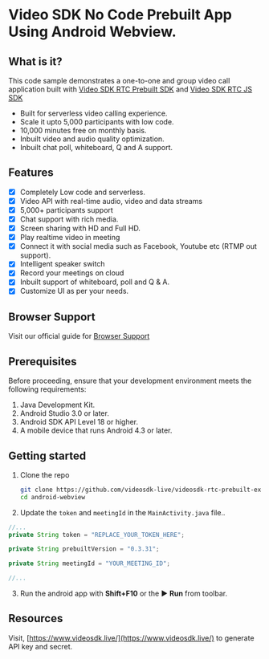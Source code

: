 # Video SDK No Code Prebuilt App Using Android Webview.

## What is it?

This code sample demonstrates a one-to-one and group video call application built with [Video SDK RTC Prebuilt SDK](https://docs.videosdk.live/docs/guide/prebuilt-video-and-audio-calling/getting-started) and [Video SDK RTC JS SDK](https://docs.videosdk.live/docs/realtime-communication/sdk-reference/javascript-sdk/setup)

- Built for serverless video calling experience.
- Scale it upto 5,000 participants with low code.
- 10,000 minutes free on monthly basis.
- Inbuilt video and audio quality optimization.
- Inbuilt chat poll, whiteboard, Q and A support.

## Features

- [x] Completely Low code and serverless.
- [x] Video API with real-time audio, video and data streams
- [x] 5,000+ participants support
- [x] Chat support with rich media.
- [x] Screen sharing with HD and Full HD.
- [x] Play realtime video in meeting
- [x] Connect it with social media such as Facebook, Youtube etc (RTMP out support).
- [x] Intelligent speaker switch
- [x] Record your meetings on cloud
- [x] Inbuilt support of whiteboard, poll and Q & A.
- [x] Customize UI as per your needs.

## Browser Support

Visit our official guide for [Browser Support](https://docs.videosdk.live/docs/realtime-communication/see-also/device-browser-support)

## Prerequisites

Before proceeding, ensure that your development environment meets the following requirements:

1. Java Development Kit.
2. Android Studio 3.0 or later.
3. Android SDK API Level 18 or higher.
4. A mobile device that runs Android 4.3 or later.

## Getting started

1. Clone the repo

   ```sh
   git clone https://github.com/videosdk-live/videosdk-rtc-prebuilt-examples.git
   cd android-webview
   ```

2. Update the `token` and `meetingId` in the `MainActivity.java` file..

```javascript
//...
private String token = "REPLACE_YOUR_TOKEN_HERE";

private String prebuiltVersion = "0.3.31";

private String meetingId = "YOUR_MEETING_ID";

//...
```

3. Run the android app with **Shift+F10** or the ▶️ **Run** from toolbar.

## Resources

Visit, [https://www.videosdk.live/](https://www.videosdk.live/) to generate API key and secret.
